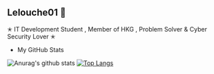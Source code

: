 
## Lelouche01 🦅

✭ IT Development Student , Member of HKG , Problem Solver & Cyber Security Lover ✭

* My GitHub Stats

![Anurag's github stats](https://github-readme-stats.vercel.app/api?username=Lelouche01&show_icons=true&theme=chartreuse-dark)
[![Top Langs](https://github-readme-stats.vercel.app/api/top-langs/?username=Lelouche01&layout=demo&theme=chartreuse-dark)](https://github.com/anuraghazra/github-readme-stats)
 
